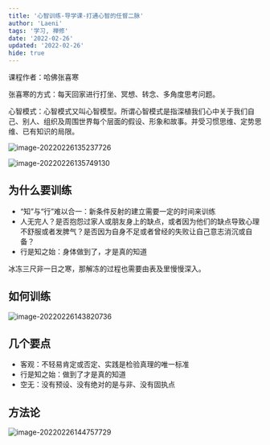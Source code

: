 ```yaml
---
title: '心智训练-导学课-打通心智的任督二脉'
author: 'Laeni'
tags: '学习, 禅修'
date: '2022-02-26'
updated: '2022-02-26'
hide: true
---
```


课程作者：哈佛张喜寒

张喜寒的方式：每天回家进行打坐、冥想、转念、多角度思考问题。

心智模式：心智模式又叫心智模型。所谓心智模式是指深植我们心中关于我们自己、别人、组织及周围世界每个层面的假设、形象和故事。并受习惯思维、定势思维、已有知识的局限。

![image-20220226135237726](/home/laeni/.config/Typora/typora-user-images/image-20220226135237726.png)

![image-20220226135749130](/home/laeni/.config/Typora/typora-user-images/image-20220226135749130.png)

## 为什么要训练

- “知”与“行”难以合一：新条件反射的建立需要一定的时间来训练
- 人无完人？是否抱怨过家人或朋友身上的缺点，或者因为他们的缺点导致心理不舒服或者发脾气？是否因为自身不足或者曾经的失败让自己意志消沉或自备？
- 行是知之始：身体做到了，才是真的知道

冰冻三尺非一日之寒，那解冻的过程也需要由表及里慢慢深入。

## 如何训练

![image-20220226143820736](/home/laeni/.config/Typora/typora-user-images/image-20220226143820736.png)

## 几个要点

- 客观：不轻易肯定或否定、实践是检验真理的唯一标准
- 行是知之始：做到了才是真的知道
- 空无：没有预设、没有绝对的是与非、没有固执点

## 方法论

![image-20220226144757729](/home/laeni/.config/Typora/typora-user-images/image-20220226144757729.png)

